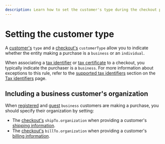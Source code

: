 ```yaml
---
description: Learn how to set the customer's type during the checkout process.
---
```


# Setting the customer type

A [customer's](https://www.digitalriver.com/docs/digital-river-api-reference/#tag/Customers) `type` and a [checkout's](https://www.digitalriver.com/docs/digital-river-api-reference/#tag/Checkouts) `customerType` allow you to indicate whether the entity making a purchase is a `business` or an `individual`.

When associating a [tax identifier](../../../customer-management/setting-tax-related-attributes.md#tax-identifiers) or [tax certificate](../../../customer-management/setting-tax-related-attributes.md#tax-certificates) to a checkout, you typically indicate the purchaser is a `business`. For more information about exceptions to this rule, refer to the [supported tax identifiers](tax-identifiers.md#supported-tax-identifiers) section on the [Tax identifiers](tax-identifiers.md) page.

## Including a business customer's organization

When [registered](using-the-checkout-identifier.md#registered-checkouts-or-invoices) and [guest](using-the-checkout-identifier.md#guest-checkouts-or-invoices) `business` customers are making a purchase, you should specify their organization by setting:

* The [checkout's](https://www.digitalriver.com/docs/digital-river-api-reference/#tag/Checkouts) `shipTo.organization` when providing a customer's [shipping information](providing-address-information.md#ship-to-address).
* The [checkout's](https://www.digitalriver.com/docs/digital-river-api-reference/#tag/Checkouts) `billTo.organization` when providing a customer's [billing information](providing-address-information.md#bill-to-address).
